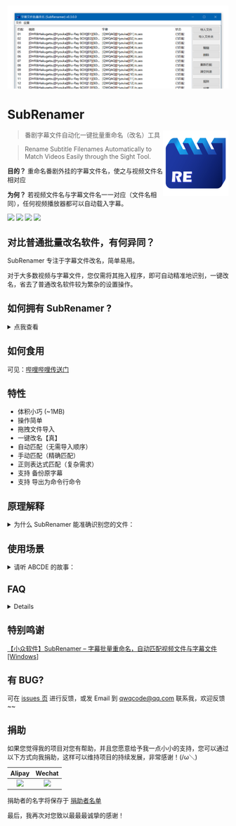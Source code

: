 ﻿<p align="center"><img src="./Screenshot.png"></p>

# SubRenamer

<img src='./SubRenamer/icon/icon.png' width='150' align="right" />

> 番剧字幕文件自动化一键批量重命名（改名）工具

> Rename Subtitle Filenames Automatically to Match Videos Easily through the Sight Tool.

**目的？** 重命名番剧外挂的字幕文件名，使之与视频文件名相对应

**为何？** 若视频文件名与字幕文件名一一对应（文件名相同），任何视频播放器都可以自动载入字幕。

[![](https://img.shields.io/github/release/qwqcode/SubRenamer.svg?style=flat-square)](https://github.com/qwqcode/SubRenamer/releases/latest) [![](https://img.shields.io/github/downloads/qwqcode/SubRenamer/total.svg?style=flat-square)](https://github.com/qwqcode/SubRenamer/releases) [![](https://img.shields.io/github/issues/qwqcode/SubRenamer.svg?style=flat-square)](https://github.com/qwqcode/SubRenamer/issues) [![](https://img.shields.io/badge/%24-donate-%23ff69b4.svg?style=flat-square)](https://github.com/qwqcode/donate-qwqaq)

## 对比普通批量改名软件，有何异同？

SubRenamer 专注于字幕文件改名，简单易用。

对于大多数视频与字幕文件，您仅需将其拖入程序，即可自动精准地识别，一键改名，省去了普通改名软件较为繁杂的设置操作。

## 如何拥有 SubRenamer ?

<details>
  
  <summary>点我查看</summary>
  
  
获取最新版程序，可到 [Releases](https://github.com/qwqcode/SubRenamer/releases/latest) 页

速度慢？请: https://wwi.lanzous.com/s/sub-renamer （密码:233）

> P.S. 程序依赖 NET >= 4.5 的运行环境，请先下载安装：https://dotnet.microsoft.com/download (若为 Win10 用户，请无视此操作)

</details>

## 如何食用

可见：[哔哩哔哩传送门](https://www.bilibili.com/video/BV1e7411y7rG)

## 特性

- 体积小巧 (~1MB)
- 操作简单
- 拖拽文件导入
- 一键改名【真】
- 自动匹配（无需导入顺序）
- 手动匹配（精确匹配）
- 正则表达式匹配（复杂需求）
- 支持 备份原字幕
- 支持 导出为命令行命令

## 原理解释

<details>
  
  <summary>为什么 SubRenamer 能准确识别您的文件：</summary>
  
### 自动匹配模式

“自动匹配”是指：通过对比 **两个**字幕或视频的**文件名** 之间的差异，**来确定**“集数”的**位置**，从而**较为准确**地将视频文件与字幕文件**关联**起来，达到“**一键改名**”的目的。

这就意味着：您需要导入至少两个视频文件和两个字幕文件，才能进行自动匹配。

### 手动匹配模式

例如，您遇到了这样的情况，一个视频有**多种**语言的**字幕文件**，而这些**字幕文件**又存在于**同一个**文件夹中，导致**无法**通过“自动匹配”模式**准确关联**视频和字幕，则可以使用手动匹配模式。

</details>

## 使用场景

<details>

<summary>请听 ABCDE 的故事：</summary>

> (缩减版) 小A下载了一部新更的生肉番，又从字幕网站下载到了一套字幕文件，生肉番的 视频文件名 常常和 字幕文件名 不一致，看番时需要手动选定字幕，下次打开又得重新选定。小A拥有了 **SubRenamer**，从此改名交给他来做，终于可以安安心心看番啦。

> (探究版) 小B今天下载了一部番剧，小B因不会他国语言从而需要找寻一套字幕。小B下载到了字幕，但因 字幕文件名 与 视频文件名 不相对应，播放器无法自动载入字幕文件，小B因每次都要手动选择字幕文件而烦恼万分。最终，小B实在受不鸟了，毅然决然决定修改文件名...... 所以问题来了，小B如何才能快速地修改字幕文件名，而不是一个一个慢慢地手动修改呢？？？

> (激情版) 小C热爱学习，小C下载了一套100000000集的学习视频，提升自我人生价值的大好机会到了，准备今天晚上就开淦(darkbubi)，可到了晚上，小C打开下载好的视频时却突然想起，自己什么也(bing)听(bu)不(xiang)懂(xue)（此刻的小C对于学习的热情瞬间熄灭）。可是突然！小C发现了 **SubRenamer**，下载一套字幕后，修改按钮一敲，100000000集的学习视频字幕文件顺利加载，小C对于学习的热情死(bu)灰(ke)复(neng)燃(di)

> (慵懒版) 小D拥有了 **SubRenamer** 后，字幕文件改名的操作全交给 **SubRenamer**，省去了大量时间可以留给睡觉。

> (蜜汁版) 小E . .o. 0。.O . 。o.

> (稽智版) 小F选择重新下载内挂字幕的番剧 lol

</details>

## FAQ

<details>
  
Q: 如果我的字幕有多种语言的版本，在同一个文件夹内，无法识别怎么办？

A: 您可以使用手动匹配模式，或者手动选中其中一个语言并拖入程序中即可识别。

</details>
  
## 特别鸣谢

[【小众软件】SubRenamer – 字幕批量重命名，自动匹配视频文件与字幕文件[Windows]](https://www.appinn.com/subrenamer-for-windows)

## 有 BUG?

可在 [issues 页](https://github.com/qwqcode/SubRenamer/issues) 进行反馈，或发 Email 到 qwqcode@qq.com 联系我，欢迎反馈~~

## 捐助

如果您觉得我的项目对您有帮助，并且您愿意给予我一点小小的支持，您可以通过以下方式向我捐助，这样可以维持项目的持续发展，非常感谢！(/ω＼)

| Alipay | Wechat | 
| :------: | :------: | 
| <img width="150" src="https://raw.githubusercontent.com/qwqcode/donate-qwqaq/master/docs/donate/alipay.png"> | <img width="150" src="https://raw.githubusercontent.com/qwqcode/donate-qwqaq/master/docs/donate/wechat.png"> | 

捐助者的名字将保存于 [捐助者名单](https://github.com/qwqcode/donate-qwqaq)

最后，我再次对您致以最最最诚挚的感谢！
